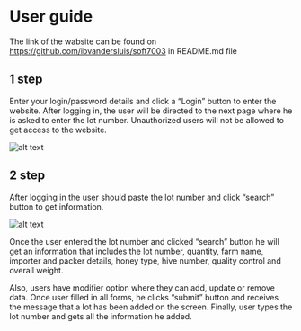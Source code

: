 # User guide
The link of the wabsite can be found on https://github.com/ibvandersluis/soft7003 in README.md file
## 1 step
Enter your login/password details and click a “Login” button to enter the website. After logging in, the user will be directed to the next page where he is asked to enter the lot number. Unauthorized users will not be allowed to get access to the website.

![alt text](C:/Users/Борис/Desktop/github.png)
## 2 step
After logging in the user should paste the lot number and click “search” button to get information. 

![alt text](C:/Users/Борис/Desktop/Рисунок3.png)

Once the user entered the lot number and clicked “search” button he will get an information that includes the lot number, quantity, farm name, importer and packer details, honey type, hive number, quality control and overall weight.

Also, users have modifier option where they can add, update or remove data. Once user filled in all forms, he clicks “submit” button and receives the message that a lot has been added on the screen. Finally, user types the lot number and gets all the information he added.
